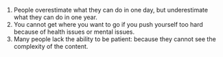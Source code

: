 1. People overestimate what they can do in one day, but underestimate what they can do in one year. 
2. You cannot get where you want to go if you push yourself too hard because of health issues or mental issues. 
3. Many people lack the ability to be patient:  because they cannot see the complexity of the content.